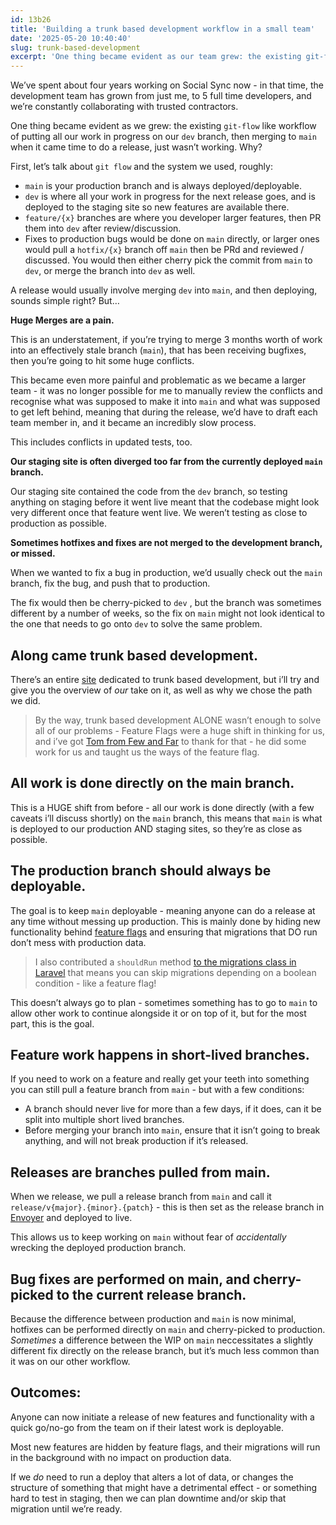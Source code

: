 ```yaml
---
id: 13b26
title: 'Building a trunk based development workflow in a small team'
date: '2025-05-20 10:40:40'
slug: trunk-based-development
excerpt: 'One thing became evident as our team grew: the existing git-flow-like workflow of putting all our work in progress on our dev branch, then merging to main when it came time to do a release, just wasn’t working.'
---
```

We’ve spent about four years working on Social Sync now - in that time, the development team has grown from just me, to 5 full time developers, and we’re constantly collaborating with trusted contractors.

One thing became evident as we grew: the existing `git-flow` like workflow of putting all our work in progress on our `dev` branch, then merging to `main` when it came time to do a release, just wasn’t working. Why? 

First, let’s talk about `git flow` and the system we used, roughly:

- `main` is your production branch and is always deployed/deployable.
- `dev` is where all your work in progress for the next release goes, and is deployed to the staging site so new features are available there.
- `feature/{x}` branches are where you developer larger features, then PR them into `dev` after review/discussion.
- Fixes to production bugs would be done on `main` directly, or larger ones would pull a `hotfix/{x}` branch off `main` then be PRd and reviewed / discussed. You would then either cherry pick the commit from `main` to `dev`, or merge the branch into `dev` as well.

A release would usually involve merging `dev` into `main`, and then deploying, sounds simple right? But…

**Huge Merges are a pain.**

This is an understatement, if you’re trying to merge 3 months worth of work into an effectively stale branch (`main`), that has been receiving bugfixes, then you’re going to hit some huge conflicts.

This became even more painful and problematic as we became a larger team - it was no longer possible for me to manually review the conflicts and recognise what was supposed to make it into `main` and what was supposed to get left behind, meaning that during the release, we’d have to draft each team member in, and it became an incredibly slow process.

This includes conflicts in updated tests, too.

**Our staging site is often diverged too far from the currently deployed `main` branch.**

Our staging site contained the code from the `dev` branch, so testing anything on staging before it went live meant that the codebase might look very different once that feature went live. We weren’t testing as close to production as possible.

**Sometimes hotfixes and fixes are not merged to the development branch, or missed.**

When we wanted to fix a bug in production, we’d usually check out the `main` branch, fix the bug, and push that to production.

The fix would then be cherry-picked to `dev` , but the branch was sometimes different by a number of weeks, so the fix on `main` might not look identical to the one that needs to go onto `dev`  to solve the same problem.

## Along came trunk based development.

There’s an entire [site](https://trunkbaseddevelopment.com/) dedicated to trunk based development, but i’ll try and give you the overview of _our_ take on it, as well as why we chose the path we did.

> By the way, trunk based development ALONE wasn’t enough to solve all of our problems - Feature Flags were a huge shift in thinking for us, and i’ve got [Tom from Few and Far](https://www.few-far.co/) to thank for that - he did some work for us and taught us the ways of the feature flag.


## All work is done directly on the main branch.

This is a HUGE shift from before - all our work is done directly (with a few caveats i’ll discuss shortly) on the `main` branch, this means that `main` is what is deployed to our production AND staging sites, so they’re as close as possible.

## The production branch should always be deployable.

The goal is to keep `main` deployable - meaning anyone can do a release at any time without messing up production. This is mainly done by hiding new functionality behind [feature flags](https://martinfowler.com/articles/feature-toggles.html) and ensuring that migrations that DO run don’t mess with production data.

> I also contributed a `shouldRun` method [to the migrations class in Laravel](https://laravel.com/docs/12.x/migrations#skipping-migrations) that means you can skip migrations depending on a boolean condition - like a feature flag!

This doesn’t always go to plan - sometimes something has to go to `main` to allow other work to continue alongside it or on top of it, but for the most part, this is the goal.

## Feature work happens in short-lived branches.

If you need to work on a feature and really get your teeth into something you can still pull a feature branch from `main` - but with a few conditions:

- A branch should never live for more than a few days, if it does, can it be split into multiple short lived branches.
- Before merging your branch into `main`, ensure that it isn’t going to break anything, and will not break production if it’s released.

## Releases are branches pulled from main.

When we release, we pull a release branch from `main` and call it `release/v{major}.{minor}.{patch}` - this is then set as the release branch in [Envoyer](https://envoyer.dev) and deployed to live.

This allows us to keep working on `main` without fear of _accidentally_ wrecking the deployed production branch.

## Bug fixes are performed on main, and cherry-picked to the current release branch.

Because the difference between production and `main` is now minimal, hotfixes can be performed directly on `main` and cherry-picked to production. _Sometimes_ a difference between the WIP on `main` neccessitates a slightly different fix directly on the release branch, but it’s much less common than it was on our other workflow.


## Outcomes:

Anyone can now initiate a release of new features and functionality with a quick go/no-go from the team on if their latest work is deployable.

Most new features are hidden by feature flags, and their migrations will run in the background with no impact on production data.

If we _do_ need to run a deploy that alters a lot of data, or changes the structure of something that might have a detrimental effect - or something hard to test in staging, then we can plan downtime and/or skip that migration until we’re ready.
